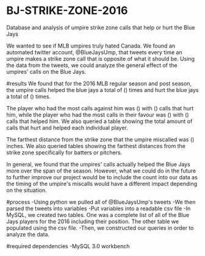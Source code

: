 # BJ-STRIKE-ZONE-2016
Database and analysis of umpire strike zone calls that help or hurt the Blue Jays 

We wanted to see if MLB umpires truly hated Canada. 
We found an automated twitter account, @BlueJaysUmp, that tweets every time an umpire makes a strike zone call that is opposite of what it should be.  Using the data from the tweets, we could analyze the  general effect of the umpires' calls on the Blue Jays.


#results
We found that for the 2016 MLB regular season and post season, the umpire calls helped the blue jays a total of () times and hurt the blue jays a total of () times.

The player who had the most calls against him was () with () calls that hurt him, while the player who had the most calls in their favour was () with () calls that helped him.
We also queried a table showing the total amount of calls that hurt and helped each individual player.

The farthest distance from the strike zone that the umpire miscalled was () inches.
We also queried tables showing the farthest distances from the strike zone specifically for batters or pitchers.

In general, we found that the umpires' calls actually helped the Blue Jays more over the span of the season.
However, what we could do in the future to further improve our project would be to include the count into our data as the timing of the umpire's miscalls would have a different impact depending on the situation.


#process
-Using python we pulled all of @BlueJaysUmp's tweets
-We then parsed the tweets into variables
-Put variables into a readable csv file
-In MySQL, we created two tables.  One was a complete list of all of the Blue Jays players for the 2016 including their position.
                                   The other table we populated using the csv file.
-Then, we constructed our queries in order to analyze the data.


#required dependencies
-MySQL 3.0 workbench
